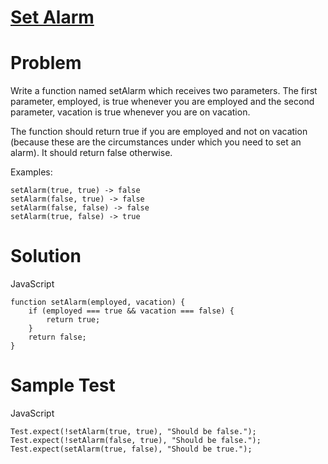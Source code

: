 # [Set Alarm](https://www.codewars.com/kata/568dcc3c7f12767a62000038/)

# Problem

Write a function named setAlarm which receives two parameters. The first parameter, employed, is true whenever you are employed and the second parameter, vacation is true whenever you are on vacation.

The function should return true if you are employed and not on vacation (because these are the circumstances under which you need to set an alarm). It should return false otherwise.

Examples:

```JS
setAlarm(true, true) -> false
setAlarm(false, true) -> false
setAlarm(false, false) -> false
setAlarm(true, false) -> true
```

# Solution

JavaScript

```JS
function setAlarm(employed, vacation) {
    if (employed === true && vacation === false) {
        return true;
    }
    return false;
}
```

# Sample Test

JavaScript

```JS
Test.expect(!setAlarm(true, true), "Should be false.");
Test.expect(!setAlarm(false, true), "Should be false.");
Test.expect(setAlarm(true, false), "Should be true.");
```
